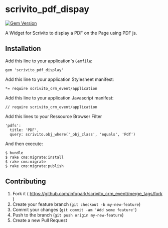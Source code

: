 scrivito_pdf_dispay
===================

[![Gem Version](https://badge.fury.io/rb/scrivito_pdf_display.svg)](http://badge.fury.io/rb/scrivito_pdf_display)

A Widget for Scrivito to display a PDF on the Page using PDF js.

## Installation

Add this line to your application's `Gemfile`:

    gem 'scrivito_pdf_display'

Add this line to your application Stylesheet manifest:

    *= require scrivito_crm_event/application

Add this line to your application Javascript manifest:

    // require scrivito_crm_event/application

Add this lines to your Ressource Browser Filter

    'pdfs':
      title: 'PDF',
      query: scrivito.obj_where('_obj_class', 'equals', 'Pdf')

And then execute:

    $ bundle
    $ rake cms:migrate:install
    $ rake cms:migrate
    $ rake cms:migrate:publish

## Contributing

1. Fork it ( https://github.com/infopark/scrivito_crm_event/merge_tags/fork )
2. Create your feature branch (`git checkout -b my-new-feature`)
3. Commit your changes (`git commit -am 'Add some feature'`)
4. Push to the branch (`git push origin my-new-feature`)
5. Create a new Pull Request